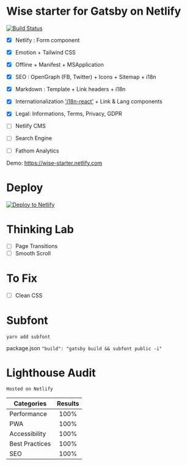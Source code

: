 # Wise starter for Gatsby on Netlify
[![Build Status](https://travis-ci.org/TomPichaud/wise-starter.svg?branch=master)](https://travis-ci.org/TomPichaud/wise-starter)

- [x] Netlify : Form component
- [x] Emotion + Tailwind CSS
- [x] Offline + Manifest + MSApplication
- [x] SEO : OpenGraph (FB, Twitter) + Icons + Sitemap + i18n
- [x] Markdown : Template + Link headers + i18n
- [x] Internationalization ['i18n-react'](https://github.com/alexdrel/i18n-react) + Link & Lang components
- [x] Legal: Informations, Terms, Privacy, GDPR

- [ ] Netlify CMS
- [ ] Search Engine
- [ ] Fathom Analytics

Demo: https://wise-starter.netlify.com

# Deploy

[![Deploy to Netlify](https://www.netlify.com/img/deploy/button.svg)](https://app.netlify.com/start/deploy?repository=https://github.com/TomPichaud/wise-starter)

# Thinking Lab

- [ ] Page Transitions
- [ ] Smooth Scroll

# To Fix

- [ ] Clean CSS

# Subfont

`yarn add subfont`

package.json
`"build": "gatsby build && subfont public -i"`

# Lighthouse Audit

`Hosted on Netlify`

| Categories     | Results |
| -------------- |:-------:|
| Performance    | 100%    |
| PWA            | 100%    |
| Accessibility  | 100%    |
| Best Practices | 100%    |
| SEO            | 100%    |
